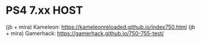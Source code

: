 # PS4 7.xx HOST

 (jb + mira) Kameleon: https://kameleonreloaded.github.io/index750.html
 (jb + mira) Gamerhack: https://gamerhack.github.io/750-755-test/
